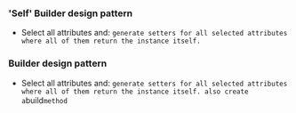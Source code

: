### 'Self' Builder design pattern

- Select all attributes and:
`
generate setters for all selected attributes where all of them return the instance itself.
`
### Builder design pattern

- Select all attributes and:
`
generate setters for all selected attributes where all of them return the instance itself.
also create a `build` method
`